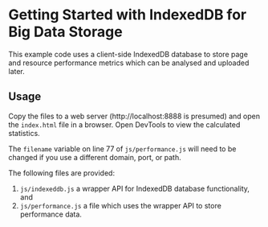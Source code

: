# Getting Started with IndexedDB for Big Data Storage

This example code uses a client-side IndexedDB database to store page and resource performance metrics which can be analysed and uploaded later.


## Usage

Copy the files to a web server (http://localhost:8888 is presumed) and open the `index.html` file in a browser. Open DevTools to view the calculated statistics.

The `filename` variable on line 77 of `js/performance.js` will need to be changed if you use a different domain, port, or path.

The following files are provided:

1. `js/indexeddb.js` a wrapper API for IndexedDB database functionality, and
1. `js/performance.js` a file which uses the wrapper API to store performance data.
